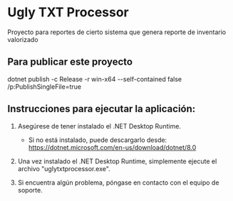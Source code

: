 # Ugly TXT Processor

Proyecto para reportes de cierto sistema que genera reporte de inventario valorizado

## Para publicar este proyecto

dotnet publish -c Release -r win-x64 --self-contained false /p:PublishSingleFile=true

## Instrucciones para ejecutar la aplicación:

1. Asegúrese de tener instalado el .NET Desktop Runtime.
   - Si no está instalado, puede descargarlo desde:
     https://dotnet.microsoft.com/en-us/download/dotnet/8.0

2. Una vez instalado el .NET Desktop Runtime, simplemente ejecute el archivo "uglytxtprocessor.exe".

3. Si encuentra algún problema, póngase en contacto con el equipo de soporte.
